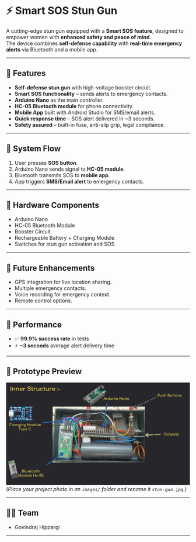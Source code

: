 # ⚡ Smart SOS Stun Gun

A cutting-edge stun gun equipped with a **Smart SOS feature**, designed to empower women with **enhanced safety and peace of mind**.  
The device combines **self-defense capability** with **real-time emergency alerts** via Bluetooth and a mobile app.  

---

## 🔹 Features
- **Self-defense stun gun** with high-voltage booster circuit.  
- **Smart SOS functionality** – sends alerts to emergency contacts.  
- **Arduino Nano** as the main controller.  
- **HC-05 Bluetooth module** for phone connectivity.  
- **Mobile App** built with Android Studio for SMS/email alerts.  
- **Quick response time** – SOS alert delivered in ~3 seconds.  
- **Safety assured** – built-in fuse, anti-slip grip, legal compliance.  

---

## 🔹 System Flow
1. User presses **SOS button**.  
2. Arduino Nano sends signal to **HC-05 module**.  
3. Bluetooth transmits SOS to **mobile app**.  
4. App triggers **SMS/Email alert** to emergency contacts.  

---

## 🔹 Hardware Components
- Arduino Nano  
- HC-05 Bluetooth Module  
- Booster Circuit  
- Rechargeable Battery + Charging Module  
- Switches for stun gun activation and SOS  

---

## 🔹 Future Enhancements
- GPS integration for live location sharing.  
- Multiple emergency contacts.  
- Voice recording for emergency context.  
- Remote control options.  

---

## 🔹 Performance
- ✅ **99.9% success rate** in tests  
- ⚡ **~3 seconds** average alert delivery time  

---

## 📸 Prototype Preview

![Stun Gun Prototype](img)  
*(Place your project photo in an `images/` folder and rename it `stun-gun.jpg`.)*  

---

## 👨‍💻 Team
- Govindraj Hippargi  

---


